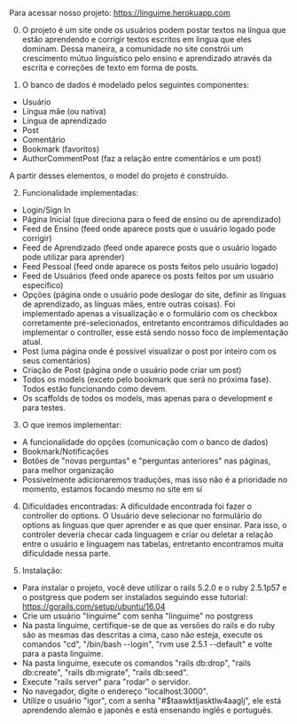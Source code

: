 Para acessar nosso projeto: https://linguime.herokuapp.com

0) O projeto é um site onde os usuários podem postar textos na língua que estão aprendendo e corrigir textos escritos em lingua que eles dominam.
Dessa maneira, a comunidade no site constrói um crescimento mútuo linguístico pelo ensino e aprendizado através da escrita e correções de texto em forma de posts.

1) O banco de dados é modelado pelos seguintes componentes:

- Usuário
- Língua mãe (ou nativa)
- Língua de aprendizado
- Post
- Comentário
- Bookmark (favoritos)
- AuthorCommentPost (faz a relação entre comentários e um post)

A partir desses elementos, o model do projeto é construído.

2) Funcionalidade implementadas:
- Login/Sign In
- Página Inicial (que direciona para o feed de ensino ou de aprendizado)
- Feed de Ensino (feed onde aparece posts que o usuário logado pode corrigir)
- Feed de Aprendizado (feed onde aparece posts que o usuário logado pode utilizar para aprender)
- Feed Pessoal (feed onde aparece os posts feitos pelo usuário logado)
- Feed de Usuários (feed onde aparece os posts feitos por um usuário específico)
- Opções (página onde o usuário pode deslogar do site, definir as línguas de aprendizado, as línguas mães, entre outras coisas). Foi implementado apenas a visualização e o formulário com os checkbox corretamente pré-selecionados, entretanto encontramos dificuldades ao implementar o controller, esse está sendo nosso foco de implementação atual.
- Post (uma página onde é possível visualizar o post por inteiro com os seus comentários)
- Criação de Post (página onde o usuário pode criar um post)
- Todos os models (exceto pelo bookmark que será no próxima fase). Todos estão funcionando como devem.
- Os scaffolds de todos os models, mas apenas para o development e para testes.

3) O que iremos implementar:
- A funcionalidade do opções (comunicação com o banco de dados)
- Bookmark/Notificações
- Botões de "novas perguntas" e "perguntas anteriores" nas páginas, para melhor organização
- Possivelmente adicionaremos traduções, mas isso não é a prioridade no momento, estamos focando mesmo no site em sí

4) Dificuldades encontradas:
A dificuldade encontrada foi fazer o controller do options. O Usuário deve selecionar no formulário do options as linguas que quer aprender e as que quer ensinar. Para isso, o controler deveria checar cada linguagem e criar ou deletar a relação entre o usuário e linguagem nas tabelas, entretanto encontramos muita dificuldade nessa parte.

5) Instalação:
- Para instalar o projeto, você deve utilizar o rails 5.2.0 e o ruby 2.5.1p57 e o postgress que podem ser instalados seguindo esse tutorial: https://gorails.com/setup/ubuntu/16.04
- Crie um usuário "linguime" com senha "linguime" no postgress
- Na pasta linguime, certifique-se de que as versões do rails e do ruby são as mesmas das descritas a cima, caso não esteja, execute os comandos "cd", "/bin/bash --login", "rvm use 2.5.1 --default" e volte para a pasta linguime.
- Na pasta linguime, execute os comandos "rails db:drop", "rails db:create", "rails db:migrate", "rails db:seed".
- Execute "rails server" para "rodar" o servidor.
- No navegador, digite o endereço "localhost:3000".
- Utilize o usuário "igor", com a senha "#$taawktljasktlw4aaglj", ele está aprendendo alemão e japonês e está ensenando inglês e português.


